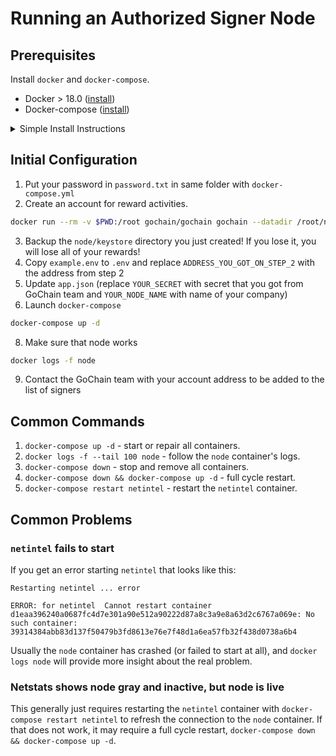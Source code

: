 # Running an Authorized Signer Node

## Prerequisites

Install `docker` and `docker-compose`.

* Docker > 18.0 ([install](https://docs.docker.com/install/))
* Docker-compose ([install](https://docs.docker.com/compose/install/))

<details>
  <summary>Simple Install Instructions</summary>

Docker:

```sh
sudo rm /var/lib/apt/lists/*
sudo apt-get update
curl -fsSL https://get.docker.com/ | sudo sh
docker info
```

Docker Compose:

```sh
curl -L https://github.com/docker/compose/releases/download/1.21.2/docker-compose-`uname -s`-`uname -m` -o /usr/local/bin/docker-compose
chmod +x /usr/local/bin/docker-compose
docker-compose --version
```
</details>

## Initial Configuration

1. Put your password in `password.txt` in same folder with `docker-compose.yml`
2. Create an account for reward activities.

```sh
docker run --rm -v $PWD:/root gochain/gochain gochain --datadir /root/node --password /root/password.txt account new
```

3. Backup the `node/keystore` directory you just created! If you lose it, you will lose all of your rewards!
4. Copy `example.env` to `.env` and replace `ADDRESS_YOU_GOT_ON_STEP_2` with the address from step 2
5. Update `app.json` (replace `YOUR_SECRET` with secret that you got from GoChain team and `YOUR_NODE_NAME` with name of your company)
6. Launch `docker-compose`

```sh
docker-compose up -d
```

8. Make sure that node works

```sh
docker logs -f node
```

9. Contact the GoChain team with your account address to be added to the list of signers

## Common Commands

1. `docker-compose up -d` - start or repair all containers.
1. `docker logs -f --tail 100 node` - follow the `node` container's logs.
2. `docker-compose down` - stop and remove all containers.
3. `docker-compose down && docker-compose up -d` - full cycle restart.
4. `docker-compose restart netintel` - restart the `netintel` container.

## Common Problems

### `netintel` fails to start

If you get an error starting `netintel` that looks like this:
```
Restarting netintel ... error

ERROR: for netintel  Cannot restart container d1eaa396240a0687fc4d7e301a90e512a90222d87a8c3a9e8a63d2c6767a069e: No such container: 39314384abb83d137f50479b3fd8613e76e7f48d1a6ea57fb32f438d0738a6b4
```
Usually the `node` container has crashed (or failed to start at all), and `docker logs node` will provide more insight about the real problem.

### Netstats shows node gray and inactive, but node is live

This generally just requires restarting the `netintel` container with `docker-compose restart netintel` to refresh the connection to the `node` container. If that does not work, it may require a full cycle restart, `docker-compose down && docker-compose up -d`.
